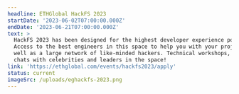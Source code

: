 ```yaml
---
headline: ETHGlobal HackFS 2023
startDate: '2023-06-02T07:00:00.000Z'
endDate: '2023-06-21T07:00:00.000Z'
text: >
  HackFS 2023 has been designed for the highest developer experience possible.
  Access to the best engineers in this space to help you with your project as
  well as a large network of like-minded hackers. Technical workshops, fireside
  chats with celebrities and leaders in the space!
link: 'https://ethglobal.com/events/hackfs2023/apply'
status: current
imageSrc: /uploads/eghackfs-2023.png
---
```





